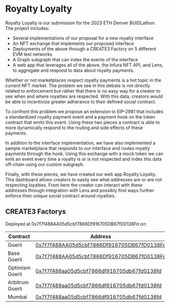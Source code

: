 # Royalty Loyalty

Royalty Loyalty is our submission for the 2023 ETH Denver BUIDLathon. The project includes:
- Several implementations of our proposal for a new royalty interface
- An NFT exchange that implements our proposed interface
- Deployments of the above through a CREATE3 Factory on 5 different EVM test networks
- A Graph subgraph that can index the events of the interface
- A web app that leverages all of the above, the Infura NFT API, and Lens, to aggregate and respond to data about royalty payments.

Whether or not marketplaces respect royalty payments is a hot topic in the current NFT market. The problem we see in this debate is not directly related to enforcement but rather that there is no easy way for a creator to see when and where royalties are respected. With this data, creators would be able to incentivize greater adherance to their defined social contract.

To confront this problem we propose an extension to EIP-2981 that includes a standardized royalty payment event and a payment hook on the token contract that emits this event. Using these two pieces a contract is able to more dynamically respond to the routing and side effects of these payments. 

In addition to the interface implementation, we have also implemented a sample marketplace that responds to our interface and routes royalty payments through the hook. Using this exchange with a mock token we can emit an event every time a royalty is or is not respected and index this data off-chain using our custom subgraph.

Finally, with these pieces, we have created our web app Royalty Loyalty. This dashboard allows creators to easily see what addresses are or are not respecting loyalties. From here the creator can interact with these addresses through integration with Lens and possibly find ways further enforce their unique social contract around royalties.

## CREATE3 Factorys

Deployed at 0x7f7f488AA05d5cbf7866Df916705DB67fD0138Fd on:

| Contract                                                              | Address                                                                                                               |
| --------------------------------------------------------------------- | --------------------------------------------------------------------------------------------------------------------- |
| Goerli                                                                | [0x7f7f488AA05d5cbf7866Df916705DB67fD0138Fd](https://etherscan.io/address/0x7f7f488AA05d5cbf7866Df916705DB67fD0138Fd) |
| Base Goerli                                                           | [0x7f7f488AA05d5cbf7866Df916705DB67fD0138Fd](https://etherscan.io/address/0x7f7f488AA05d5cbf7866Df916705DB67fD0138Fd) |
| Optimism Goerli                                                       | [0x7f7f488aa05d5cbf7866df916705db67fd0138fd](https://etherscan.io/address/0x0Cfdb3Ba1694c2bb2CFACB0339ad7b1Ae5932B63) |
| Arbitrum Goerli                                                       | [0x7f7f488aa05d5cbf7866df916705db67fd0138fd](https://etherscan.io/address/0x7f7f488aa05d5cbf7866df916705db67fd0138fd) |
| Mumbai                                                                | [0x7f7f488aa05d5cbf7866df916705db67fd0138fd](https://etherscan.io/address/0x7f7f488aa05d5cbf7866df916705db67fd0138fd) |
